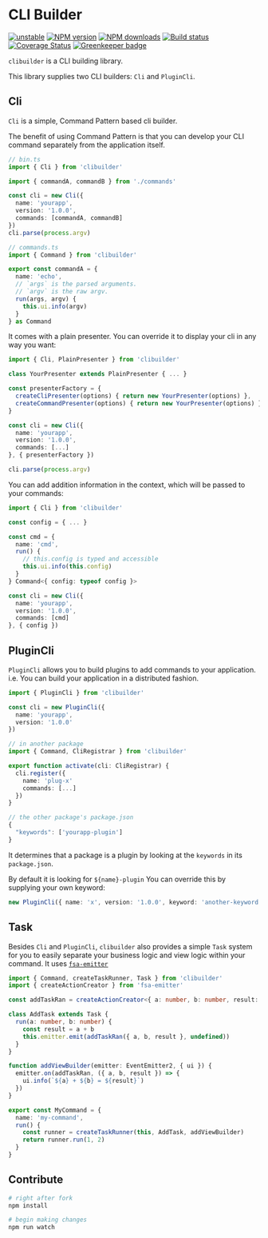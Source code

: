 # CLI Builder

[![unstable][unstable-image]][unstable-url]
[![NPM version][npm-image]][npm-url]
[![NPM downloads][downloads-image]][downloads-url]
[![Build status][travis-image]][travis-url]
[![Coverage Status][coveralls-image]][coveralls-url]
[![Greenkeeper badge][greenkeeper-image]][greenkeeper-url]

`clibuilder` is a CLI building library.

This library supplies two CLI builders: `Cli` and `PluginCli`.

## Cli

`Cli` is a simple, Command Pattern based cli builder.

The benefit of using Command Pattern is that you can develop your CLI command separately from the application itself.

```ts
// bin.ts
import { Cli } from 'clibuilder'

import { commandA, commandB } from './commands'

const cli = new Cli({
  name: 'yourapp',
  version: '1.0.0',
  commands: [commandA, commandB]
})
cli.parse(process.argv)

// commands.ts
import { Command } from 'clibuilder'

export const commandA = {
  name: 'echo',
  // `args` is the parsed arguments.
  // `argv` is the raw argv.
  run(args, argv) {
    this.ui.info(argv)
  }
} as Command
```

It comes with a plain presenter.
You can override it to display your cli in any way you want:

```ts
import { Cli, PlainPresenter } from 'clibuilder'

class YourPresenter extends PlainPresenter { ... }

const presenterFactory = {
  createCliPresenter(options) { return new YourPresenter(options) },
  createCommandPresenter(options) { return new YourPresenter(options) }
}

const cli = new Cli({
  name: 'yourapp',
  version: '1.0.0',
  commands: [...]
}, { presenterFactory })

cli.parse(process.argv)
```

You can add addition information in the context, which will be passed to your commands:

```ts
import { Cli } from 'clibuilder'

const config = { ... }

const cmd = {
  name: 'cmd',
  run() {
    // this.config is typed and accessible
    this.ui.info(this.config)
  }
} Command<{ config: typeof config }>

const cli = new Cli({
  name: 'yourapp',
  version: '1.0.0',
  commands: [cmd]
}, { config })
```

## PluginCli

`PluginCli` allows you to build plugins to add commands to your application.
i.e. You can build your application in a distributed fashion.

```ts
import { PluginCli } from 'clibuilder'

const cli = new PluginCli({
  name: 'yourapp',
  version: '1.0.0'
})

// in another package
import { Command, CliRegistrar } from 'clibuilder'

export function activate(cli: CliRegistrar) {
  cli.register({
    name: 'plug-x'
    commands: [...]
  })
}

// the other package's package.json
{
  "keywords": ['yourapp-plugin']
}
```

It determines that a package is a plugin by looking at the `keywords` in its `package.json`.

By default it is looking for `${name}-plugin`
You can override this by supplying your own keyword:

```ts
new PluginCli({ name: 'x', version: '1.0.0', keyword: 'another-keyword'})
```

## Task

Besides `Cli` and `PluginCli`,
`clibuilder` also provides a simple `Task` system for you to easily separate your business logic and view logic within your command.
It uses [`fsa-emitter`](https://github.com/unional/fsa-emitter)

```ts
import { Command, createTaskRunner, Task } from 'clibuilder'
import { createActionCreator } from 'fsa-emitter'

const addTaskRan = createActionCreator<{ a: number, b: number, result: number }>('AddTask/run')

class AddTask extends Task {
  run(a: number, b: number) {
    const result = a + b
    this.emitter.emit(addTaskRan({ a, b, result }, undefined))
  }
}

function addViewBuilder(emitter: EventEmitter2, { ui }) {
  emitter.on(addTaskRan, ({ a, b, result }) => {
    ui.info(`${a} + ${b} = ${result}`)
  })
}

export const MyCommand = {
  name: 'my-command',
  run() {
    const runner = createTaskRunner(this, AddTask, addViewBuilder)
    return runner.run(1, 2)
  }
}

```

## Contribute

```sh
# right after fork
npm install

# begin making changes
npm run watch

```

[unstable-image]: http://badges.github.io/stability-badges/dist/unstable.svg
[unstable-url]: http://github.com/badges/stability-badges
[npm-image]: https://img.shields.io/npm/v/clibuilder.svg?style=flat
[npm-url]: https://npmjs.org/package/clibuilder
[downloads-image]: https://img.shields.io/npm/dm/clibuilder.svg?style=flat
[downloads-url]: https://npmjs.org/package/clibuilder
[travis-image]: https://img.shields.io/travis/unional/clibuilder/master.svg?style=flat
[travis-url]: https://travis-ci.org/unional/clibuilder?branch=master
[coveralls-image]: https://coveralls.io/repos/github/unional/clibuilder/badge.svg
[coveralls-url]: https://coveralls.io/github/unional/clibuilder
[greenkeeper-image]: https://badges.greenkeeper.io/unional/clibuilder.svg
[greenkeeper-url]: https://greenkeeper.io/
